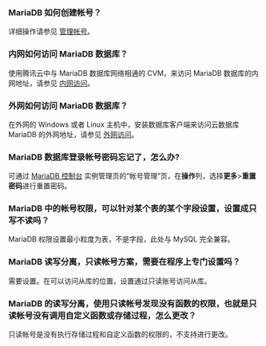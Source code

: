 
### MariaDB 如何创建帐号？
详细操作请参见 [管理帐号](hhttps://intl.cloud.tencent.com/document/product/237/7054)。

### 内网如何访问 MariaDB 数据库？
使用腾讯云中与 MariaDB 数据库网络相通的 CVM，来访问 MariaDB 数据库的内网地址，请参见 [内网访问](https://intl.cloud.tencent.com/document/product/237/7056)。

### 外网如何访问 MariaDB 数据库？
在外网的 Windows 或者 Linux 主机中，安装数据库客户端来访问云数据库 MariaDB 的外网地址，请参见 [外网访问](https://intl.cloud.tencent.com/document/product/237/7056)。

### MariaDB 数据库登录帐号密码忘记了，怎么办?
可通过 [MariaDB 控制台](https://console.cloud.tencent.com/mariadb) 实例管理页的“帐号管理”页，在**操作**列，选择**更多**>**重置密码**进行重置密码。

### MariaDB 中的帐号权限，可以针对某个表的某个字段设置，设置成只写不读吗？
MariaDB 权限设置最小粒度为表，不是字段，此处与 MySQL 完全兼容。

### MariaDB 读写分离，只读帐号方案，需要在程序上专门设置吗？
需要设置。在可以访问从库的位置，设置通过只读账号访问从库。

### MariaDB 的读写分离，使用只读帐号发现没有函数的权限，也就是只读帐号没有调用自定义函数或存储过程，怎么更改？
只读帐号是没有执行存储过程和自定义函数的权限的，不支持进行更改。
